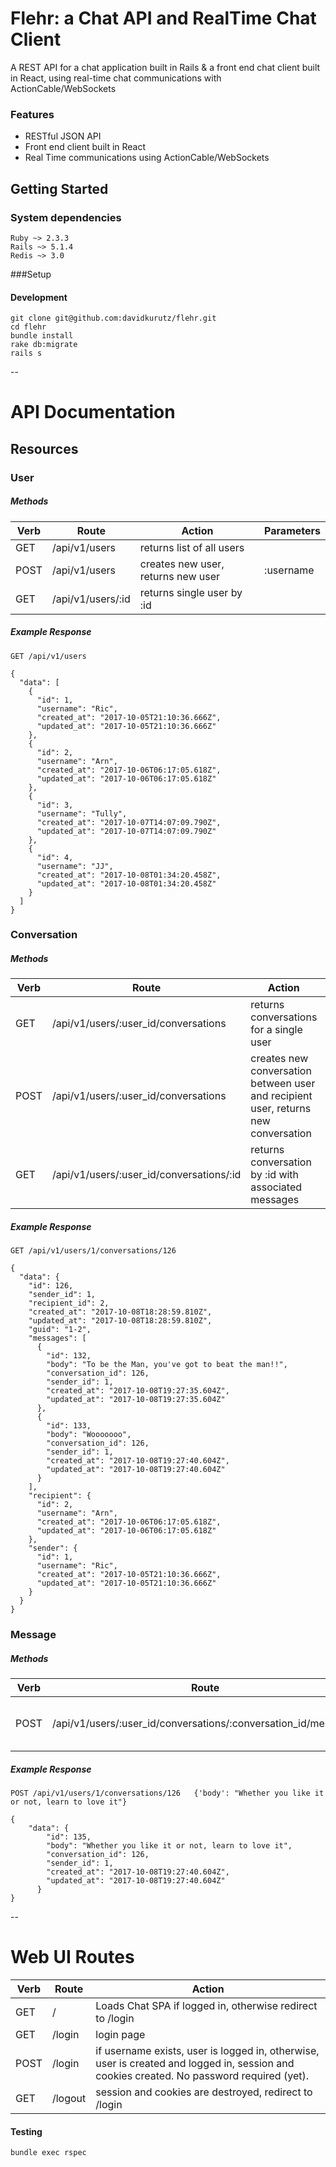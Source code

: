 # Flehr: a Chat API and RealTime Chat Client
A REST API for a chat application built in Rails & a front end chat client built in React, using real-time chat communications with ActionCable/WebSockets 

### Features

* RESTful JSON API
* Front end client built in React
* Real Time communications using ActionCable/WebSockets

## Getting Started
### System dependencies
	Ruby ~> 2.3.3
	Rails ~> 5.1.4
	Redis ~> 3.0

###Setup
#### Development 
	git clone git@github.com:davidkurutz/flehr.git
	cd flehr
	bundle install
	rake db:migrate
	rails s
	
--
# API Documentation

## Resources

### User
##### Methods
| Verb | Route | Action | Parameters|
| ---- | ----- | ------ |----------- |
| GET  | /api/v1/users | returns list of all users ||
| POST | /api/v1/users | creates new user, returns new user |:username| 
| GET  | /api/v1/users/:id | returns single user by :id ||

##### Example Response
	GET /api/v1/users

	{
	  "data": [
	    {
	      "id": 1,
	      "username": "Ric",
	      "created_at": "2017-10-05T21:10:36.666Z",
	      "updated_at": "2017-10-05T21:10:36.666Z"
	    },
	    {
	      "id": 2,
	      "username": "Arn",
	      "created_at": "2017-10-06T06:17:05.618Z",
	      "updated_at": "2017-10-06T06:17:05.618Z"
	    },
	    {
	      "id": 3,
	      "username": "Tully",
	      "created_at": "2017-10-07T14:07:09.790Z",
	      "updated_at": "2017-10-07T14:07:09.790Z"
	    },
	    {
	      "id": 4,
	      "username": "JJ",
	      "created_at": "2017-10-08T01:34:20.458Z",
	      "updated_at": "2017-10-08T01:34:20.458Z"
	    }
	  ]
	}

### Conversation
##### Methods
| Verb | Route | Action | Parameters|
| ---- | ----- | ------ |----------- |
| GET  | /api/v1/users/:user_id/conversations | returns conversations for a single user ||
| POST | /api/v1/users/:user_id/conversations | creates new conversation between user and recipient user, returns new conversation |:recipient_id|
| GET  | /api/v1/users/:user_id/conversations/:id | returns conversation by :id with associated messages ||  

##### Example Response
	GET /api/v1/users/1/conversations/126

	{
	  "data": {
	    "id": 126,
	    "sender_id": 1,
	    "recipient_id": 2,
	    "created_at": "2017-10-08T18:28:59.810Z",
	    "updated_at": "2017-10-08T18:28:59.810Z",
	    "guid": "1-2",
	    "messages": [
	      {
	        "id": 132,
	        "body": "To be the Man, you've got to beat the man!!",
	        "conversation_id": 126,
	        "sender_id": 1,
	        "created_at": "2017-10-08T19:27:35.604Z",
	        "updated_at": "2017-10-08T19:27:35.604Z"
	      },
	      {
	        "id": 133,
	        "body": "Wooooooo",
	        "conversation_id": 126,
	        "sender_id": 1,
	        "created_at": "2017-10-08T19:27:40.604Z",
	        "updated_at": "2017-10-08T19:27:40.604Z"
	      }
	    ],
	    "recipient": {
	      "id": 2,
	      "username": "Arn",
	      "created_at": "2017-10-06T06:17:05.618Z",
	      "updated_at": "2017-10-06T06:17:05.618Z"
	    },
	    "sender": {
	      "id": 1,
	      "username": "Ric",
	      "created_at": "2017-10-05T21:10:36.666Z",
	      "updated_at": "2017-10-05T21:10:36.666Z"
	    }
	  }
	}

      
### Message
##### Methods


| Verb | Route | Action | Parameters|
| ---- | ----- | ------ |----------- |                                
| POST | /api/v1/users/:user_id/conversations/:conversation\_id/messages | creates new message from :user\_id in :conversation\_id |:body|

##### Example Response
	POST /api/v1/users/1/conversations/126   {'body': "Whether you like it or not, learn to love it"}

	{
	    "data": {
	        "id": 135,
	        "body": "Whether you like it or not, learn to love it",
	        "conversation_id": 126,
	        "sender_id": 1,
	        "created_at": "2017-10-08T19:27:40.604Z",
	        "updated_at": "2017-10-08T19:27:40.604Z"
	      }
	}
--


# Web UI Routes
| Verb | Route | Action |
| ---- | ----- | ------ |
| GET  | / | Loads Chat SPA if logged in, otherwise redirect to /login |
| GET | /login | login page |
| POST | /login | if username exists, user is logged in, otherwise, user is created and logged in, session and cookies created. No password required (yet). |
| GET | /logout | session and cookies are destroyed, redirect to /login |                                                   


#### Testing
	bundle exec rspec
